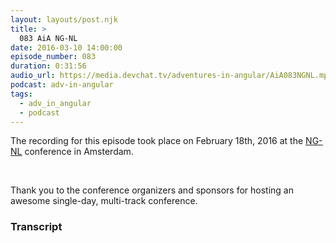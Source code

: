```yaml
---
layout: layouts/post.njk
title: >
  083 AiA NG-NL
date: 2016-03-10 14:00:00
episode_number: 083
duration: 0:31:56
audio_url: https://media.devchat.tv/adventures-in-angular/AiA083NGNL.mp3
podcast: adv-in-angular
tags:
  - adv_in_angular
  - podcast
---
```


The recording for this episode took place on February 18th, 2016 at the [<u>NG-NL</u>](http://ng-nl.org/) conference in Amsterdam.

&nbsp;

Thank you to the conference organizers and sponsors for hosting an awesome single-day, multi-track conference.

### Transcript
